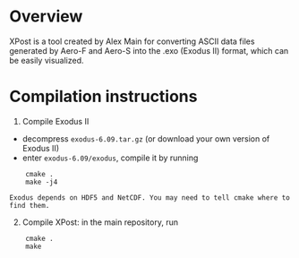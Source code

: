 # Overview
XPost is a tool created by Alex Main for converting ASCII data files generated by Aero-F and Aero-S into the .exo (Exodus II) format, which can be easily visualized.

# Compilation instructions
1. Compile Exodus II
  - decompress `exodus-6.09.tar.gz` (or download your own version of Exodus II)
  - enter `exodus-6.09/exodus`, compile it by running
```
    cmake .
    make -j4
```
    Exodus depends on HDF5 and NetCDF. You may need to tell cmake where to find them.

2. Compile XPost: in the main repository, run
```
    cmake .
    make
```
